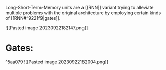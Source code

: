 Long-Short-Term-Memory units are a [[RNN]] variant trying to alleviate multiple problems with the original architecture by employing certain kinds of [[RNN#^9221f9|gates]].

![[Pasted image 20230922182147.png]]
# Gates:
^5aa079
![[Pasted image 20230922182004.png]]
